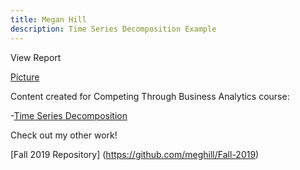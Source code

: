 ```yaml
---
title: Megan Hill
description: Time Series Decomposition Example 
---
```


View Report

[Picture](/photos/analysis-charts-close-up-1559048.jpg)

Content created for Competing Through Business Analytics course: 


-[Time Series Decomposition](/timeseries/index.md)

Check out my other work! 

[Fall 2019 Repository] (https://github.com/meghill/Fall-2019)
